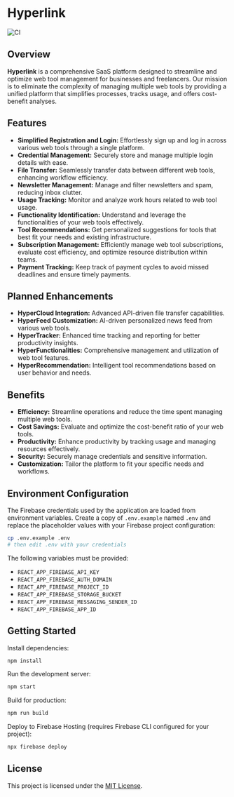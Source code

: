 # Hyperlink

![CI](https://github.com/USER/REPO/actions/workflows/ci.yml/badge.svg)

## Overview

**Hyperlink** is a comprehensive SaaS platform designed to streamline and optimize web tool management for businesses and freelancers. Our mission is to eliminate the complexity of managing multiple web tools by providing a unified platform that simplifies processes, tracks usage, and offers cost-benefit analyses.

## Features

- **Simplified Registration and Login:** Effortlessly sign up and log in across various web tools through a single platform.
- **Credential Management:** Securely store and manage multiple login details with ease.
- **File Transfer:** Seamlessly transfer data between different web tools, enhancing workflow efficiency.
- **Newsletter Management:** Manage and filter newsletters and spam, reducing inbox clutter.
- **Usage Tracking:** Monitor and analyze work hours related to web tool usage.
- **Functionality Identification:** Understand and leverage the functionalities of your web tools effectively.
- **Tool Recommendations:** Get personalized suggestions for tools that best fit your needs and existing infrastructure.
- **Subscription Management:** Efficiently manage web tool subscriptions, evaluate cost efficiency, and optimize resource distribution within teams.
- **Payment Tracking:** Keep track of payment cycles to avoid missed deadlines and ensure timely payments.

## Planned Enhancements

- **HyperCloud Integration:** Advanced API-driven file transfer capabilities.
- **HyperFeed Customization:** AI-driven personalized news feed from various web tools.
- **HyperTracker:** Enhanced time tracking and reporting for better productivity insights.
- **HyperFunctionalities:** Comprehensive management and utilization of web tool features.
- **HyperRecommendation:** Intelligent tool recommendations based on user behavior and needs.

## Benefits

- **Efficiency:** Streamline operations and reduce the time spent managing multiple web tools.
- **Cost Savings:** Evaluate and optimize the cost-benefit ratio of your web tools.
- **Productivity:** Enhance productivity by tracking usage and managing resources effectively.
- **Security:** Securely manage credentials and sensitive information.
- **Customization:** Tailor the platform to fit your specific needs and workflows.

## Environment Configuration

The Firebase credentials used by the application are loaded from environment variables.
Create a copy of `.env.example` named `.env` and replace the placeholder values
with your Firebase project configuration:

```bash
cp .env.example .env
# then edit .env with your credentials
```

The following variables must be provided:

- `REACT_APP_FIREBASE_API_KEY`
- `REACT_APP_FIREBASE_AUTH_DOMAIN`
- `REACT_APP_FIREBASE_PROJECT_ID`
- `REACT_APP_FIREBASE_STORAGE_BUCKET`
- `REACT_APP_FIREBASE_MESSAGING_SENDER_ID`
- `REACT_APP_FIREBASE_APP_ID`

## Getting Started

Install dependencies:

```bash
npm install
```

Run the development server:

```bash
npm start
```

Build for production:

```bash
npm run build
```

Deploy to Firebase Hosting (requires Firebase CLI configured for your project):

```bash
npx firebase deploy
```


## License

This project is licensed under the [MIT License](LICENSE).
